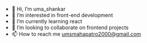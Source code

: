- 👋 Hi, I’m uma_shankar
- 👀 I’m interested in front-end development
- 🌱 I’m currently learning react
- 💞️ I’m looking to collaborate on frontend projects
- 📫 How to reach me umsmahapatro2000@gmail.com

<!---
EDGINE1/EDGINE1 is a ✨ special ✨ repository because its `README.md` (this file) appears on your GitHub profile.
You can click the Preview link to take a look at your changes.
--->
